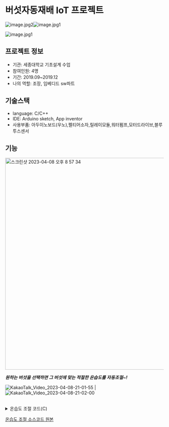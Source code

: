 # 버섯자동재배 IoT 프로젝트

![image.jpg2](https://user-images.githubusercontent.com/83914919/230719616-cc3f4bcb-d8f6-4f9a-b2fa-09b38e47aa2c.png)![image.jpg1](https://user-images.githubusercontent.com/83914919/230720943-c1fa9811-ef9b-4e75-8054-be0045156e70.png)
<br/>

![image.jpg1](https://user-images.githubusercontent.com/83914919/230719608-bb4aceb0-ed11-4007-8d89-380493421a2c.png)
<br/>

## 프로젝트 정보

- 기관: 세종대학교 기초설계 수업
  <br/>
- 참여인원: 4명
  <br/>
- 기간: 2019.09~2019.12
  <br/>
- 나의 역할: 조장, 임베디드 sw파트
  <br/>

## 기술스택

- language: C/C++
  <br/>
- IDE: Arduino sketch, App inventor
  <br/>
- 사용부품: 아두이노보드(우노),펠티어소자,릴레이모듈,워터펌프,모터드라이브,블루투스센서
  <br/>

## 기능

<img width="673" alt="스크린샷 2023-04-08 오후 8 57 34" src="https://user-images.githubusercontent.com/83914919/230719875-20179015-04e0-4e1d-9c77-443ad06ac8b6.png">

**_원하는 버섯을 선택하면 그 버섯에 맞는 적절한 온습도를 자동조절~!_**
<br/>

![KakaoTalk_Video_2023-04-08-21-01-55](https://user-images.githubusercontent.com/83914919/230720362-8c7563a5-1f4d-4c2e-8bb6-dd0edb9b926c.gif) | ![KakaoTalk_Video_2023-04-08-21-02-00](https://user-images.githubusercontent.com/83914919/230720427-4381850e-34f8-45c7-b0c3-3a84245cb9aa.gif)

<br/>

<details><summary>온습도 조절 코드(C)</summary>

```cpp
if ((humi >= myhum) && (temp >= mytemp)){
      digitalWrite(pump,HIGH);
      delay(2000);
      digitalWrite(RELAY1,HIGH);
      digitalWrite(RELAY2,LOW);


      lcd.setCursor(0,0);
      lcd.print("Temperate: ");
      lcd.print(temp);
      lcd.setCursor(0,1);
      lcd.print("Humidity: ");
      lcd.print(humi);
      delay(1000);
    }
    else if((humi < myhum)&&(temp >= mytemp)){
      digitalWrite(pump,LOW);
      delay(2000);
      digitalWrite(pump,HIGH);
      delay(2000);
      digitalWrite(RELAY1,HIGH);
      digitalWrite(RELAY2,LOW);


      lcd.setCursor(0,0);
      lcd.print("Temperate: ");
      lcd.print(temp);
      lcd.setCursor(0,1);
      lcd.print("Humidity: ");
      lcd.print(humi);
      delay(1000);
    }
    else if((humi < myhum)&&(temp < mytemp)){
      digitalWrite(pump,LOW);
      delay(2000);
      digitalWrite(pump,LOW);
      delay(2000);
      digitalWrite(RELAY1,LOW);
      digitalWrite(RELAY2,HIGH);


      lcd.setCursor(0,0);
      lcd.print("Temperate: ");
      lcd.print(temp);
      lcd.setCursor(0,1);
      lcd.print("Humidity: ");
      lcd.print(humi);
      delay(1000);
    }
    else if((humi >= myhum) && (temp < mytemp)){
      digitalWrite(pump,HIGH);
      delay(2000);
      digitalWrite(RELAY1,LOW);
      digitalWrite(RELAY2,HIGH);


      lcd.setCursor(0,0);
      lcd.print("Temperate: ");
      lcd.print(temp);
      lcd.setCursor(0,1);
      lcd.print("Humidity: ");
      lcd.print(humi);
      delay(1000);
    }
    else{
      digitalWrite(pump,HIGH);
      digitalWrite(RELAY1,LOW);
      digitalWrite(RELAY2,LOW);


      lcd.setCursor(0,0);
      lcd.print("Temperature: ");
      lcd.print(temp);
      lcd.setCursor(0,1);
      lcd.print("Humidity: ");
      lcd.print(humi);
      delay(1000);
    }
    delay(1000);
```

</details>

[온습도 조절 소스코드 원본](https://github.com/BOLTB0X/Automatic-Mushroom-cultivation-IOT-project/blob/master/iot_final.ino)
<br/>
